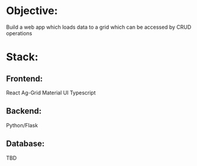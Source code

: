 # Objective:
Build a web app which loads data to a grid which can be accessed by CRUD operations 

# Stack: 
## Frontend:
React
Ag-Grid
Material UI
Typescript
## Backend:
Python/Flask
## Database:
TBD
